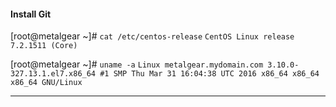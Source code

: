 #### Install Git

[root@metalgear ~]# `cat /etc/centos-release`
`CentOS Linux release 7.2.1511 (Core) `

[root@metalgear ~]# `uname -a`
`Linux metalgear.mydomain.com 3.10.0-327.13.1.el7.x86_64 #1 SMP Thu Mar 31 16:04:38 UTC 2016 x86_64 x86_64 x86_64 GNU/Linux`

---

